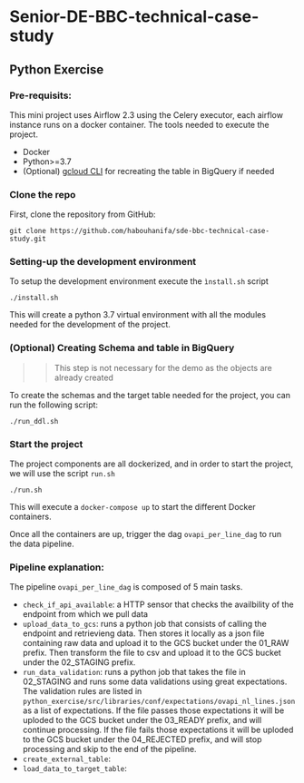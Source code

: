 # Senior-DE-BBC-technical-case-study

## Python Exercise
### Pre-requisits:

This mini project uses Airflow 2.3 using the Celery executor, each airflow instance runs on a docker container.
The tools needed to execute the project.
- Docker
- Python>=3.7
- (Optional) [gcloud CLI](https://cloud.google.com/sdk/docs/install) for recreating the table in BigQuery if needed 

### Clone the repo 

First, clone the repository from GitHub:
```
git clone https://github.com/habouhanifa/sde-bbc-technical-case-study.git
```

### Setting-up the development environment
 
To setup the development environment execute the `ìnstall.sh` script

```
./install.sh
```

This will create a python 3.7 virtual environment with all the modules needed for the development of the project.

### (Optional) Creating Schema and table in BigQuery
>> This step is not necessary for the demo as the objects are already created 

To create the schemas and the target table needed for the project, you can run the following script:

```
./run_ddl.sh
```

### Start the project

The project components are all dockerized, and in order to start the project, we will use the script `run.sh`

```
./run.sh
```

This will execute a `docker-compose up` to start the different Docker containers.

Once all the containers are up, trigger the dag `ovapi_per_line_dag` to run the data pipeline.

### Pipeline explanation:

The pipeline `ovapi_per_line_dag` is composed of 5 main tasks.

- `check_if_api_available`: a HTTP sensor that checks the availbility of the endpoint from which we pull data
- `upload_data_to_gcs`: runs a python job that consists of calling the endpoint and retrievieng data.
Then stores it locally as a json file containing raw data and upload it to the GCS bucket under the 01_RAW prefix.
Then transform the file to csv and upload it to the GCS bucket under the 02_STAGING prefix.
- `run_data_validation`: runs a python job that takes the file in 02_STAGING and runs some data validations using great expectations.
The validation rules are listed in `python_exercise/src/libraries/conf/expectations/ovapi_nl_lines.json` as a list of expectations.
If the file passes those expectations it will be uploded to the GCS bucket under the 03_READY prefix, and will continue processing.
If the file fails those expectations it will be uploded to the GCS bucket under the 04_REJECTED prefix, and will stop processing and skip to the end of the pipeline.
- `create_external_table`:
- `load_data_to_target_table`:
 